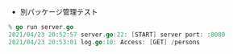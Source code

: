 - 別パッケージ管理テスト

```go
% go run server.go
2021/04/23 20:52:57 server.go:22: [START] server port: :8080
2021/04/23 20:53:01 log.go:10: Access: [GET] /persons
```